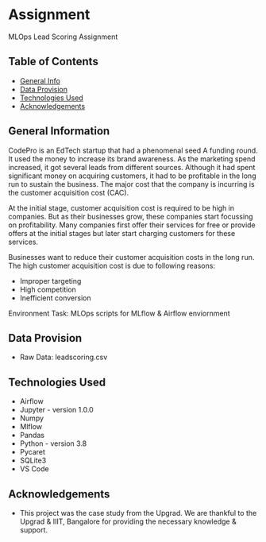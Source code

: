 # Assignment 
MLOps Lead Scoring Assignment


## Table of Contents
* [General Info](#general-information)
* [Data Provision](#data-provision)
* [Technologies Used](#technologies-used)
* [Acknowledgements](#acknowledgements)


## General Information
CodePro is an EdTech startup that had a phenomenal seed A funding round. It used the money to increase its brand awareness. As the marketing spend increased, it got several leads from different sources. Although it had spent significant money on acquiring customers, it had to be profitable in the long run to sustain the business. The major cost that the company is incurring is the customer acquisition cost (CAC).

At the initial stage, customer acquisition cost is required to be high in companies. But as their businesses grow, these companies start focussing on profitability. Many companies first offer their services for free or provide offers at the initial stages but later start charging customers for these services.

Businesses want to reduce their customer acquisition costs in the long run. The high customer acquisition cost is due to following reasons:
- Improper targeting
- High competition
- Inefficient conversion

Environment Task: MLOps scripts for MLflow & Airflow enviornment 

## Data Provision
- Raw Data: leadscoring.csv


## Technologies Used
- Airflow
- Jupyter - version 1.0.0
- Numpy 
- Mlflow
- Pandas 
- Python - version 3.8
- Pycaret
- SQLite3
- VS Code


## Acknowledgements
- This project was the case study from the Upgrad. We are thankful to the Upgrad & IIIT, Bangalore for providing the necessary knowledge & support. 
